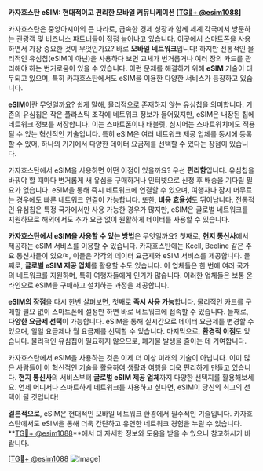 **카자흐스탄 eSIM: 현대적이고 편리한 모바일 커뮤니케이션 [[TG💪+ @esim1088](https://t.me/s/esim1088)]**

카자흐스탄은 중앙아시아의 큰 나라로, 급속한 경제 성장과 함께 세계 각국에서 방문하는 관광객 및 비즈니스 파트너들이 점점 늘어나고 있습니다. 이곳에서 스마트폰을 사용하면서 가장 중요한 것이 무엇인가요? 바로 **모바일 네트워크**입니다! 하지만 전통적인 물리적인 유심칩(eSIM이 아닌)을 사용하다 보면 교체가 번거롭거나 여러 장의 카드를 관리해야 하는 번거로움이 있을 수 있습니다. 이런 문제를 해결하기 위해 **eSIM** 기술이 대두되고 있으며, 특히 카자흐스탄에서도 eSIM을 이용한 다양한 서비스가 등장하고 있습니다.

**eSIM**이란 무엇일까요? 쉽게 말해, 물리적으로 존재하지 않는 유심칩을 의미합니다. 기존의 유심칩은 작은 플라스틱 조각에 네트워크 정보가 들어있지만, eSIM은 내장된 칩에 네트워크 정보를 저장합니다. 이는 스마트폰이나 태블릿, 심지어는 스마트워치에도 적용될 수 있는 혁신적인 기술입니다. 특히 eSIM은 여러 네트워크 제공 업체를 동시에 등록할 수 있어, 하나의 기기에서 다양한 데이터 요금제를 선택할 수 있다는 장점이 있습니다.

카자흐스탄에서 eSIM을 사용하면 어떤 이점이 있을까요? 우선 **편리함**입니다. 유심칩을 바꿔야 할 때마다 번거롭게 새 유심을 구매하거나 인터넷으로 신청 후 배송을 기다릴 필요가 없습니다. eSIM을 통해 즉시 네트워크에 연결할 수 있으며, 여행자나 잠시 머무르는 경우에도 빠른 네트워크 연결이 가능합니다. 또한, **비용 효율성**도 뛰어납니다. 전통적인 유심칩은 특정 국가에서만 사용 가능한 경우가 많지만, eSIM은 글로벌 네트워크를 지원하므로 해외에서도 추가 요금 없이 원활하게 데이터를 사용할 수 있습니다.

**카자흐스탄에서 eSIM을 사용할 수 있는 방법**은 무엇일까요? 첫째로, **현지 통신사**에서 제공하는 eSIM 서비스를 이용할 수 있습니다. 카자흐스탄에는 Kcell, Beeline 같은 주요 통신사들이 있으며, 이들은 각각의 데이터 요금제와 eSIM 서비스를 제공합니다. 둘째로, **글로벌 eSIM 제공 업체**를 활용할 수도 있습니다. 이 업체들은 한 번에 여러 국가의 네트워크를 지원하며, 특히 여행자들에게 인기가 많습니다. 이러한 업체들은 보통 온라인으로 eSIM을 구매하고 설치하는 과정을 제공합니다.

**eSIM의 장점**을 다시 한번 살펴보면, 첫째로 **즉시 사용 가능**합니다. 물리적인 카드를 구매할 필요 없이 스마트폰에 설정만 하면 바로 네트워크에 접속할 수 있습니다. 둘째로, **다양한 요금제 선택**이 가능합니다. eSIM을 통해 실시간으로 데이터 요금제를 변경할 수 있으며, 일일 요금제나 월 요금제를 선택할 수 있습니다. 마지막으로, **환경적 이점**도 있습니다. 물리적인 유심칩이 필요하지 않으므로, 폐기물 발생을 줄이는 데 기여합니다.

카자흐스탄에서 eSIM을 사용하는 것은 이제 더 이상 미래의 기술이 아닙니다. 이미 많은 사람들이 이 혁신적인 기술을 활용하여 생활과 여행을 더욱 편리하게 만들고 있습니다. **현지 통신사**의 서비스부터 **글로벌 eSIM 제공 업체**까지 다양한 선택지를 활용해보세요. 언제 어디서나 스마트하게 네트워크를 사용하고 싶다면, eSIM이 당신의 최고의 선택이 될 것입니다!

**결론적으로**, eSIM은 현대적인 모바일 네트워크 환경에서 필수적인 기술입니다. 카자흐스탄에서도 eSIM을 통해 더욱 간단하고 유연한 네트워크 경험을 누릴 수 있습니다. **[TG💪+ @esim1088](https://t.me/s/esim1088)**에서 더 자세한 정보와 도움을 받을 수 있으니 참고하시기 바랍니다.

[[TG💪+ @esim1088](https://t.me/s/esim1088) ![Image](https://i.postimg.cc/Y0z9fWf4/image.png)]
